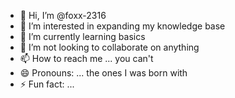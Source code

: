 - 👋 Hi, I’m @foxx-2316
- 👀 I’m interested in expanding my knowledge base 
- 🌱 I’m currently learning basics
- 💞️ I’m not looking to collaborate on anything 
- 📫 How to reach me ... you can't
- 😄 Pronouns: ... the ones I was born with
- ⚡ Fun fact: ...

<!---
foxx-2316/foxx-2316 is a ✨ special ✨ repository because its `README.md` (this file) appears on your GitHub profile.
You can click the Preview link to take a look at your changes.
--->
